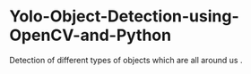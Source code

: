 # Yolo-Object-Detection-using-OpenCV-and-Python
Detection of different types of objects which are all around us .
